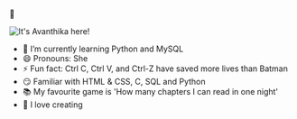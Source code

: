 👋

![It's Avanthika here!](https://user-images.githubusercontent.com/83574562/157709123-b9ce4432-6df1-402f-9d44-c0fe1ee2ecb8.png)

- 🌱 I’m currently learning Python and MySQL
- 😄 Pronouns: She
- ⚡ Fun fact: Ctrl C, Ctrl V, and Ctrl-Z have saved more lives than Batman
- 😏 Familiar with HTML & CSS, C, SQL and Python
- 📚 My favourite game is 'How many chapters I can read in one night' 
- 🎨 I love creating
